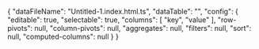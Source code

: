 {
  "dataFileName": "Untitled-1.index.html.ts",
  "dataTable": "",
  "config": {
    "editable": true,
    "selectable": true,
    "columns": [
      "key",
      "value"
    ],
    "row-pivots": null,
    "column-pivots": null,
    "aggregates": null,
    "filters": null,
    "sort": null,
    "computed-columns": null
  }
}
